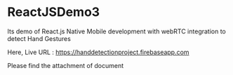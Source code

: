 # ReactJSDemo3

Its demo of React.js Native Mobile development with webRTC integration to detect Hand Gestures 

Here, Live URL : https://handdetectionproject.firebaseapp.com

Please find the attachment of document
